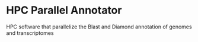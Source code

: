 # HPC Parallel Annotator
HPC software that parallelize the Blast and Diamond annotation of genomes and transcriptomes
